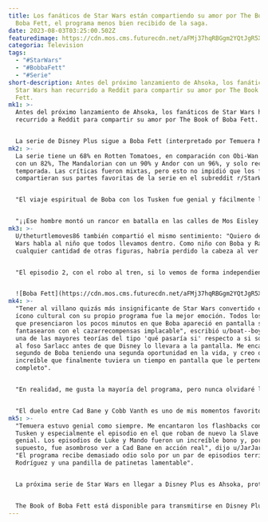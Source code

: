 ```yaml
---
title: Los fanáticos de Star Wars están compartiendo su amor por The Book of
  Boba Fett, el programa menos bien recibido de la saga.
date: 2023-08-03T03:25:00.502Z
featuredimage: https://cdn.mos.cms.futurecdn.net/aFMj37hqRBGgm2YQtJgR5X-970-80.jpg.webp
categoria: Television
tags:
  - "#StarWars"
  - "#BobbaFett"
  - "#Serie"
short-description: Antes del próximo lanzamiento de Ahsoka, los fanáticos de
  Star Wars han recurrido a Reddit para compartir su amor por The Book of Boba
  Fett.
mk1: >-
  Antes del próximo lanzamiento de Ahsoka, los fanáticos de Star Wars han
  recurrido a Reddit para compartir su amor por The Book of Boba Fett.


  La serie de Disney Plus sigue a Boba Fett (interpretado por Temuera Morrison) y Fennec Shand (interpretada por Ming-Na Wen) mientras intentan ganarse un nombre en el mundo criminal de la galaxia al tomar el control del territorio que una vez fue controlado por Jabba the Hutt. La serie también cuenta con la participación de Pedro Pascal como Din Djarin, también conocido como The Mandalorian, explicando lo que sucedió con el personaje, y Baby Yoda, entre la segunda y tercera temporadas de su serie titular.
mk2: >-
  La serie tiene un 68% en Rotten Tomatoes, en comparación con Obi-Wan Kenobi
  con un 82%, The Mandalorian con un 90% y Andor con un 96%, y solo recibió una
  temporada. Las críticas fueron mixtas, pero esto no impidió que los fanáticos
  compartieran sus partes favoritas de la serie en el subreddit r/StarWars.


  "El viaje espiritual de Boba con los Tusken fue genial y fácilmente la mejor parte del programa", dijo u/Nahim33.


  "¡¡Ese hombre montó un rancor en batalla en las calles de Mos Eisley!!", escribió u/flawlessGoon954.
mk3: >-
  U/theturtlemoves86 también compartió el mismo sentimiento: "Quiero decir, Star
  Wars habla al niño que todos llevamos dentro. Como niño con Boba y Rancor y
  cualquier cantidad de otras figuras, habría perdido la cabeza al ver eso".


  "El episodio 2, con el robo al tren, si lo vemos de forma independiente, honestamente creo que es uno de los mejores episodios de televisión de Star Wars", escribió u/AceofDymonds. "Y como ávido fanático de Doctor Aphra, también fue increíble ver a Krrsantan".


  ![Boba Fett](https://cdn.mos.cms.futurecdn.net/aFMj37hqRBGgm2YQtJgR5X-970-80.jpg.webp "Boba Fett")
mk4: >-
  "Tener al villano quizás más insignificante de Star Wars convertido en un
  ícono cultural con su propio programa fue la mejor emoción. Todos los niños
  que presenciaron los pocos minutos en que Boba apareció en pantalla siempre
  fantasearon con el cazarrecompensas implacable", escribió u/boat--boy. "Tuvo
  una de las mayores teorías del tipo 'qué pasaría si' respecto a si sobrevivió
  al foso Sarlacc antes de que Disney lo llevara a la pantalla. Me encantó cada
  segundo de Boba teniendo una segunda oportunidad en la vida, y creo que fue
  increíble que finalmente tuviera un tiempo en pantalla que le perteneció por
  completo".


  "En realidad, me gusta la mayoría del programa, pero nunca olvidaré los niveles absolutos de emoción que sentí en mi alma cuando Cad Bane emergió del desierto. Ese momento vive conmigo", comentó u/Nickerdoodle.


  "El duelo entre Cad Bane y Cobb Vanth es uno de mis momentos favoritos en todo el universo de Star Wars", escribió u/DollupGorrman.
mk5: >-
  "Temuera estuvo genial como siempre. Me encantaron los flashbacks con los
  Tusken y especialmente el episodio en el que roban de nuevo la Slave 1 fue
  genial. Los episodios de Luke y Mando fueron un increíble bono y, por
  supuesto, fue asombroso ver a Cad Bane en acción real", dijo u/JarJarJargon.
  "El programa recibe demasiado odio solo por un par de episodios terribles de
  Rodríguez y una pandilla de patinetas lamentable".


  La próxima serie de Star Wars en llegar a Disney Plus es Ahsoka, protagonizada por Rosario Dawson y (potencialmente) Hayden Christensen.


  The Book of Boba Fett está disponible para transmitirse en Disney Plus. Para obtener más información, echa un vistazo a las próximas películas de Star Wars que llegarán en los próximos años.
---
```

